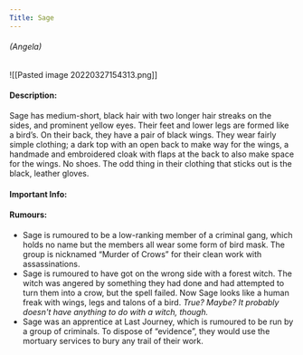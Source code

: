 ```yaml
---
Title: Sage
---
```

###### (Angela)
![[Pasted image 20220327154313.png]]

#### Description:
Sage has medium-short, black hair with two longer hair streaks on the sides, and prominent yellow eyes. Their feet and lower legs are formed like a bird’s. On their back, they have a pair of black wings. They wear fairly simple clothing; a dark top with an open back to make way for the wings, a handmade and embroidered cloak with flaps at the back to also make space for the wings. No shoes. The odd thing in their clothing that sticks out is the black, leather gloves.


#### Important Info:


#### Rumours:
- Sage is rumoured to be a low-ranking member of a criminal gang, which holds no name but the members all wear some form of bird mask. The group is nicknamed “Murder of Crows” for their clean work with assassinations.
- Sage is rumoured to have got on the wrong side with a forest witch. The witch was angered by something they had done and had attempted to turn them into a crow, but the spell failed. Now Sage looks like a human freak with wings, legs and talons of a bird. _True? Maybe? It probably doesn't have anything to do with a witch, though._
- Sage was an apprentice at Last Journey, which is rumoured to be run by a group of criminals. To dispose of “evidence”, they would use the mortuary services to bury any trail of their work.